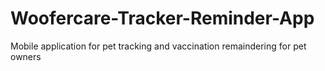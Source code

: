 # Woofercare-Tracker-Reminder-App
Mobile  application for pet tracking and vaccination remaindering for pet owners
